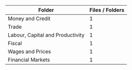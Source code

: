 | Folder                           |   Files / Folders |
|----------------------------------|-------------------|
| Money and Credit                 |                 1 |
| Trade                            |                 1 |
| Labour, Capital and Productivity |                 1 |
| Fiscal                           |                 1 |
| Wages and Prices                 |                 1 |
| Financial Markets                |                 1 |